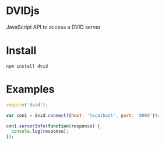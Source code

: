 DVIDjs
======

JavaScript API to access a DVID server


Install
=======

    npm install dvid

Examples
========

```javascript
require('dvid');

var con1 = dvid.connect({host: 'localhost', port: '8000'});

con1.serverInfo(function(response) {
  console.log(response);
});
```
